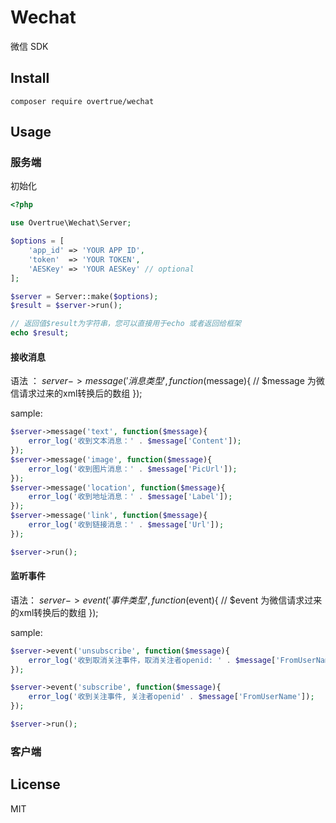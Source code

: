 # Wechat
微信 SDK

## Install

```shell
composer require overtrue/wechat
```

## Usage

### 服务端

初始化

```php
<?php

use Overtrue\Wechat\Server;

$options = [
    'app_id' => 'YOUR APP ID',
    'token'  => 'YOUR TOKEN',
    'AESKey' => 'YOUR AESKey' // optional
];

$server = Server::make($options);
$result = $server->run(); 

// 返回值$result为字符串，您可以直接用于echo 或者返回给框架
echo $result;
```

#### 接收消息

语法 ：
$server->message('消息类型', function($message){
    // $message 为微信请求过来的xml转换后的数组
});

sample:
```php
$server->message('text', function($message){
    error_log('收到文本消息：' . $message['Content']);
});
$server->message('image', function($message){
    error_log('收到图片消息：' . $message['PicUrl']);
});
$server->message('location', function($message){
    error_log('收到地址消息：' . $message['Label']);
});
$server->message('link', function($message){
    error_log('收到链接消息：' . $message['Url']);
});

$server->run();
```

#### 监听事件

语法：
$server->event('事件类型', function($event){
    // $event 为微信请求过来的xml转换后的数组
});

sample:

```php
$server->event('unsubscribe', function($message){
    error_log('收到取消关注事件，取消关注者openid: ' . $message['FromUserName']);
});

$server->event('subscribe', function($message){
    error_log('收到关注事件, 关注者openid' . $message['FromUserName']);
});

$server->run();
```
### 客户端

## License

MIT
